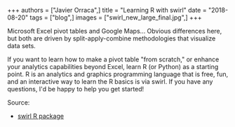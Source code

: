 +++
authors = ["Javier Orraca",]
title = "Learning R with swirl"
date = "2018-08-20"
tags = ["blog",]
images = ["swirl_new_large_final.jpg",]
+++

Microsoft Excel pivot tables and Google Maps... Obvious differences here, but both are driven by split-apply-combine methodologies that visualize data sets.
<!--more-->
If you want to learn how to make a pivot table "from scratch," or enhance your analytics capabilities beyond Excel, learn R (or Python) as a starting point. R is an analytics and graphics programming language that is free, fun, and an interactive way to learn the R basics is via swirl. If you have any questions, I'd be happy to help you get started!

Source:

* [swirl R package](https://swirlstats.com/students.html)
